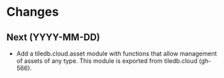 # Changes

## Next (YYYY-MM-DD)

- Add a tiledb.cloud.asset module with functions that allow management of
  assets of any type. This module is exported from tiledb.cloud (gh-566).
